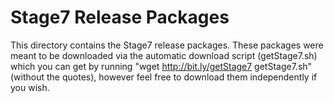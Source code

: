 Stage7 Release Packages
=====
This directory contains the Stage7 release packages. These packages were meant to be downloaded via the automatic download script (getStage7.sh) which you can get by running "wget http://bit.ly/getStage7 getStage7.sh" (without the quotes), however feel free to download them independently if you wish.